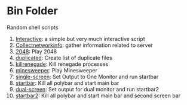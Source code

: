 # Bin Folder
Random shell scripts

1. [Interactive](/blob/master/Interactive): a simple but very much interactive script
1. [Collectnetworkinfo](/blob/master/collectnetworkinfo): gather information related to server
1. [2048](/blob/master/2048):  Play 2048
1. [duplicated](/blob/master/duplicated):  Create list of duplicate files
1. [killrenegade](/blob/master/killrenegade):  Kill renegade processes
1. [minesweeper](/blob/master/minesweeper): Play Minesweeper
1. [single-screen](/blob/master/single-screen): Set Output to One Monitor and run startbar
1. [startbar](/blob/master/startbar): Kill all polybar and start main bar
1. [dual-screen](/blob/master/dual-screen): Set output for dual monitor and run startbar2
1. [startbar2](/blob/master/startvar2): Kill all polybar and start main bar and second screen bar
